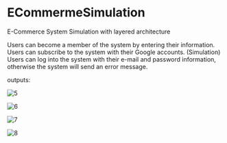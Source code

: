 # ECommermeSimulation
 E-Commerce System Simulation with layered architecture

Users can become a member of the system by entering their information.
Users can subscribe to the system with their Google accounts. (Simulation)
Users can log into the system with their e-mail and password information, otherwise the system will send an error message.


outputs:

![5](https://user-images.githubusercontent.com/34512770/117546453-2f668280-b033-11eb-9023-6a9512885ef6.png)

![6](https://user-images.githubusercontent.com/34512770/117546454-2fff1900-b033-11eb-99fc-b2ef3b090d94.png)

![7](https://user-images.githubusercontent.com/34512770/117546455-2fff1900-b033-11eb-96f9-178278a73b4d.png)

![8](https://user-images.githubusercontent.com/34512770/117546457-3097af80-b033-11eb-92e3-9fb94f5eac8a.png)



